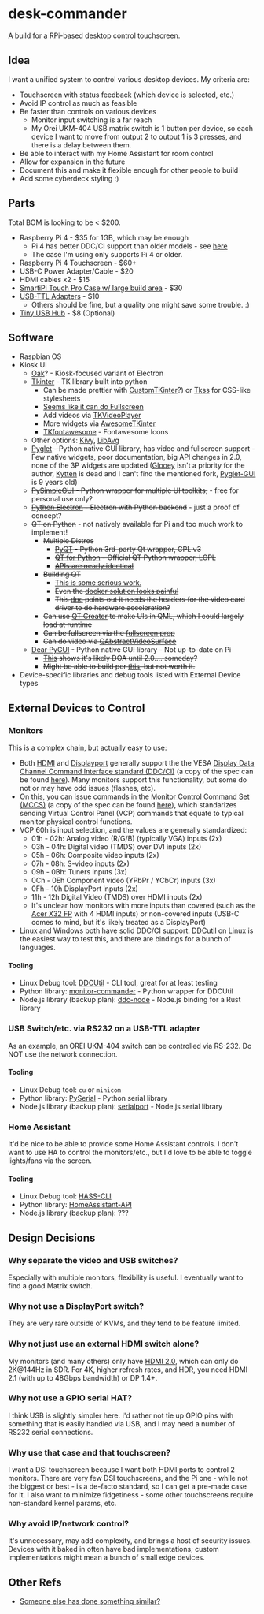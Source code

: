# desk-commander
A build for a RPi-based desktop control touchscreen.

## Idea
I want a unified system to control various desktop devices. My criteria are:
- Touchscreen with status feedback (which device is selected, etc.)
- Avoid IP control as much as feasible
- Be faster than controls on various devices
  - Monitor input switching is a far reach
  - My Orei UKM-404 USB matrix switch is 1 button per device, so each device I want to move from output 2 to output 1 is 3 presses, and there is a delay between them.
- Be able to interact with my Home Assistant for room control
- Allow for expansion in the future
- Document this and make it flexible enough for other people to build
- Add some cyberdeck styling :)

## Parts
Total BOM is looking to be < $200.
- Raspberry Pi 4 - $35 for 1GB, which may be enough
  - Pi 4 has better DDC/CI support than older models - see [here](https://www.ddcutil.com/raspberry/)
  - The case I'm using only supports Pi 4 or older.
- Raspberry Pi 4 Touchscreen - $60+
- USB-C Power Adapter/Cable - $20
- HDMI cables x2 - $15
- [SmartiPi Touch Pro Case w/ large build area](https://www.adafruit.com/product/4951) - $30
- [USB-TTL Adapters](https://www.adafruit.com/product/954) - $10
  - Others should be fine, but a quality one might save some trouble. :)
- [Tiny USB Hub](https://www.amazon.com/dp/B0BJZ753D9) - $8 (Optional)

## Software
- Raspbian OS
- Kiosk UI
  - [Oak](https://github.com/OakLabsInc/oak)? - Kiosk-focused variant of Electron
  - [Tkinter](https://docs.python.org/3/library/tkinter.html#module-tkinter) - TK library built into python
    - Can be made prettier with [CustomTKinter](https://github.com/TomSchimansky/CustomTkinter)?) or [Tkss](https://pypi.org/project/tkstylesheet/) for CSS-like stylesheets
    - [Seems like it can do Fullscreen](https://stackoverflow.com/questions/7966119/display-fullscreen-mode-on-tkinter)
    - Add videos via [TKVideoPlayer](https://pypi.org/project/tkvideoplayer/)
    - More widgets via [AwesomeTKinter](https://pypi.org/project/AwesomeTkinter/)
    - [TKfontawesome](https://pypi.org/project/tkfontawesome/) - Fontawesome Icons
  - Other options: [Kivy](https://kivy.org/), [LibAvg](https://www.libavg.de/site/)
  - ~~[Pyglet](https://pyglet.org/) - Python native GUI library, has video and fullscreen support~~ - Few native widgets, poor documentation, big API changes in 2.0, none of the 3P widgets are updated ([Glooey](https://github.com/kxgames/glooey/issues/56) isn't a priority for the author, [Kytten](https://github.com/clockworklynx/kytten) is dead and I can't find the mentioned fork, [Pyglet-GUI](https://github.com/jorgecarleitao/pyglet-gui/tree/master) is 9 years old)
  - ~~[PySimpleGUI](https://www.pysimplegui.com/) - Python wrapper for multiple UI toolkits,~~ - free for personal use only?
  - ~~[Python Electron](https://github.com/fyears/electron-python-example) - Electron with Python backend~~ - just a proof of concept?
  - ~~QT on Python~~ - not natively available for Pi and too much work to implement!
    - ~~Multiple Distros~~
      - ~~[PyQT](https://riverbankcomputing.com/software/pyqt/intro) - Python 3rd-party Qt wrapper, GPL v3~~
      - ~~[QT for Python](https://wiki.qt.io/Qt_for_Python) - Official QT Python wrapper, LGPL~~
      - ~~[APIs are nearly identical](https://www.pythonguis.com/faq/pyqt5-vs-pyside2/)~~
    - ~~Building QT~~
      - ~~[This is some serious work.](https://wiki.qt.io/Cross-Compile_Qt_6_for_Raspberry_Pi)~~
      - ~~Even the [docker solution looks painful](https://github.com/PhysicsX/QTonRaspberryPi)~~
      - ~~This [doc](https://www.tal.org/tutorials/building-qt-62-raspberry-pi-raspberry-pi-os) points out it needs the headers for the video card driver to do hardware acceleration?~~
    - ~~Can use [QT Creator](https://doc.qt.io/qtcreator/qtcreator-transitions-example.html) to make UIs in QML, which I could largely load at runtime~~
    - ~~Can be fullscreen via the [fullscreen prop](https://doc.qt.io/qt-5/qwidget.html#fullScreen-prop)~~
    - ~~Can do video via [QAbstractVideoSurface](https://doc.qt.io/qt-5/qtmultimedia-multimediawidgets-videowidget-example.html)~~
  - ~~[Dear PyGUI](https://github.com/hoffstadt/DearPyGui) - Python native GUI library~~ - Not up-to-date on Pi
    - ~~[This](https://github.com/hoffstadt/DearPyGui/issues/2048) shows it's likely DOA until 2.0.... someday?~~
    - ~~Might be able to build per [this](https://github.com/hoffstadt/DearPyGui/issues/2240), but not worth it.~~
- Device-specific libraries and debug tools listed with External Device types

## External Devices to Control
### Monitors 
This is a complex chain, but actually easy to use:
- Both [HDMI](https://en.wikipedia.org/wiki/High-Definition_Multimedia_Interface) and [Displayport](https://en.wikipedia.org/wiki/DisplayPort) generally support the the VESA [Display Data Channel Command Interface standard (DDC/CI)](https://en.wikipedia.org/wiki/Display_Data_Channel#OS_support_for_DDC/CI) (a copy of the spec can be found [here](https://glenwing.github.io/docs/VESA-DDCCI-1.1.pdf)). Many monitors support this functionality, but some do not or may have odd issues (flashes, etc).
- On this, you can issue commands in the [Monitor Control Command Set (MCCS)](https://en.wikipedia.org/wiki/Monitor_Control_Command_Set) (a copy of the spec can be found [here](https://milek7.pl/ddcbacklight/mccs.pdf)), which standarizes sending Virtual Control Panel (VCP) commands that equate to typical monitor physical control functions.
- VCP 60h is input selection, and the values are generally standardized:
  - 01h - 02h: Analog video (R/G/B) (typically VGA) inputs (2x)
  - 03h - 04h:  Digital video (TMDS) over DVI inputs (2x)
  - 05h - 06h: Composite video inputs (2x)
  - 07h - 08h: S-video inputs (2x)
  - 09h - 0Bh: Tuners inputs (3x)
  - 0Ch - 0Eh Component video (YPbPr / YCbCr) inputs (3x)
  - 0Fh - 10h DisplayPort inputs (2x)
  - 11h - 12h Digital Video (TMDS) over HDMI inputs (2x)
  - It's unclear how monitors with more inputs than covered (such as the [Acer X32 FP](https://www.acer.com/us-en/predator/monitors/x32-fp) with 4 HDMI inputs) or non-covered inputs (USB-C comes to mind, but it's likely treated as a DisplayPort)
- Linux and Windows both have solid DDC/CI support. [DDCutil](https://www.ddcutil.com/) on Linux is the easiest way to test this, and there are bindings for a bunch of languages.

#### Tooling
- Linux Debug tool: [DDCUtil]([url](https://www.ddcutil.com/)) - CLI tool, great for at least testing
- Python library: [monitor-commander](https://pypi.org/project/monitor-commander/) - Python wrapper for DDCUtil 
- Node.js library (backup plan): [ddc-node](https://github.com/ThalusA/ddc-node) - Node.js binding for a Rust library

### USB Switch/etc. via RS232 on a USB-TTL adapter
As an example, an OREI UKM-404 switch can be controlled via RS-232. Do NOT use the network connection.

#### Tooling
- Linux Debug tool: ```cu``` or ```minicom``` 
- Python library: [PySerial](https://pypi.org/project/pyserial/) - Python serial library
- Node.js library (backup plan): [serialport](https://www.npmjs.com/package/serialport) - Node.js serial library

### Home Assistant
It'd be nice to be able to provide some Home Assistant controls. I don't want to use HA to control the monitors/etc., but I'd love to be able to toggle lights/fans via the screen.

#### Tooling
- Linux Debug tool: [HASS-CLI](https://github.com/home-assistant-ecosystem/home-assistant-cli)
- Python library: [HomeAssistant-API](https://pypi.org/project/HomeAssistant-API/)
- Node.js library (backup plan): ???

## Design Decisions

### Why separate the video and USB switches?
Especially with multiple monitors, flexibility is useful. I eventually want to find a good Matrix switch.

### Why not use a DisplayPort switch?
They are very rare outside of KVMs, and they tend to be feature limited.

### Why not just use an external HDMI switch alone?
My monitors (and many others) only have [HDMI 2.0](https://en.wikipedia.org/wiki/HDMI#Version_comparison), which can only do 2K@144Hz in SDR. For 4K, higher refresh rates, and HDR, you need HDMI 2.1 (with up to 48Gbps bandwidth) or DP 1.4+.

### Why not use a GPIO serial HAT?
I think USB is slightly simpler here. I'd rather not tie up GPIO pins with something that is easily handled via USB, and I may need a number of RS232 serial connections.

### Why use that case and that touchscreen?
I want a DSI touchscreen because I want both HDMI ports to control 2 monitors. There are very few DSI touchscreens, and the Pi one - while not the biggest or best - is a de-facto standard, so I can get a pre-made case for it. I also want to minimize fidgetiness - some other touchscreens require non-standard kernel params, etc.

### Why avoid IP/network control?
It's unnecessary, may add complexity, and brings a host of security issues. Devices with it baked in often have bad implementations; custom implementations might mean a bunch of small edge devices.

## Other Refs
- [Someone else has done something similar?](https://news.ycombinator.com/item?id=31828755) 
